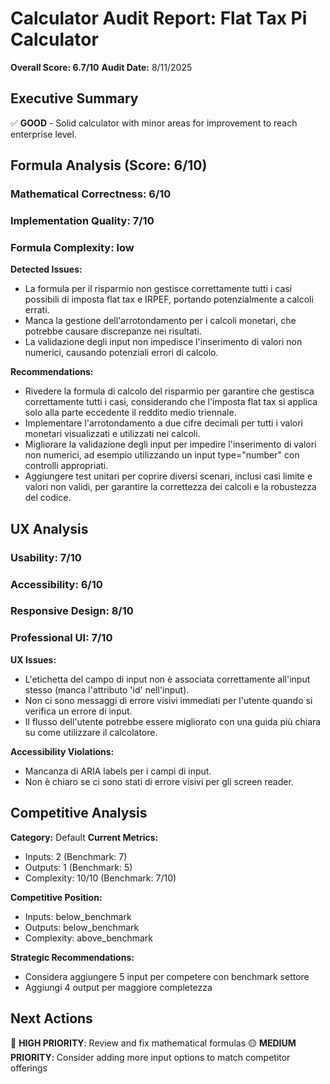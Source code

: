 # Calculator Audit Report: Flat Tax Pi Calculator

**Overall Score: 6.7/10**
**Audit Date:** 8/11/2025

## Executive Summary

✅ **GOOD** - Solid calculator with minor areas for improvement to reach enterprise level.

## Formula Analysis (Score: 6/10)

### Mathematical Correctness: 6/10
### Implementation Quality: 7/10
### Formula Complexity: low

**Detected Issues:**
- La formula per il risparmio non gestisce correttamente tutti i casi possibili di imposta flat tax e IRPEF, portando potenzialmente a calcoli errati.
- Manca la gestione dell'arrotondamento per i calcoli monetari, che potrebbe causare discrepanze nei risultati.
- La validazione degli input non impedisce l'inserimento di valori non numerici, causando potenziali errori di calcolo.

**Recommendations:**
- Rivedere la formula di calcolo del risparmio per garantire che gestisca correttamente tutti i casi, considerando che l'imposta flat tax si applica solo alla parte eccedente il reddito medio triennale.
- Implementare l'arrotondamento a due cifre decimali per tutti i valori monetari visualizzati e utilizzati nei calcoli.
- Migliorare la validazione degli input per impedire l'inserimento di valori non numerici, ad esempio utilizzando un input type="number" con controlli appropriati.
- Aggiungere test unitari per coprire diversi scenari, inclusi casi limite e valori non validi, per garantire la correttezza dei calcoli e la robustezza del codice.

## UX Analysis

### Usability: 7/10
### Accessibility: 6/10  
### Responsive Design: 8/10
### Professional UI: 7/10

**UX Issues:**
- L'etichetta del campo di input non è associata correttamente all'input stesso (manca l'attributo 'id' nell'input).
- Non ci sono messaggi di errore visivi immediati per l'utente quando si verifica un errore di input.
- Il flusso dell'utente potrebbe essere migliorato con una guida più chiara su come utilizzare il calcolatore.

**Accessibility Violations:**
- Mancanza di ARIA labels per i campi di input.
- Non è chiaro se ci sono stati di errore visivi per gli screen reader.

## Competitive Analysis

**Category:** Default
**Current Metrics:**
- Inputs: 2 (Benchmark: 7)
- Outputs: 1 (Benchmark: 5)
- Complexity: 10/10 (Benchmark: 7/10)

**Competitive Position:**
- Inputs: below_benchmark
- Outputs: below_benchmark  
- Complexity: above_benchmark

**Strategic Recommendations:**
- Considera aggiungere 5 input per competere con benchmark settore
- Aggiungi 4 output per maggiore completezza

## Next Actions

🔴 **HIGH PRIORITY**: Review and fix mathematical formulas
🟡 **MEDIUM PRIORITY**: Consider adding more input options to match competitor offerings
